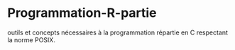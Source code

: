 # Programmation-R-partie
outils et concepts nécessaires à la programmation répartie en C respectant la norme POSIX.
